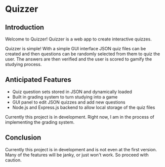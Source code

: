 # Quizzer

## Introduction

Welcome to Quizzer! Quizzer is a web app to create interactive quizzes.

Quizzer is simple! With a simple GUI interface JSON quiz files can be created and then questions can be randomly selected from them to quiz the user. The answers are then verified and the user is scored to gamify the studying process.

## Anticipated Features

- Quiz question sets stored in JSON and dynamically loaded
- Built in grading system to turn studying into a game
- GUI panel to edit JSON quizzes and add new questions
- Node.js and Express.js backend to allow local storage of the quiz files

Currently this project is in development. Right now, I am in the process of implementing the grading system.

## Conclusion

Currently this project is in development and is not even at the first version. Many of the features will be janky, or just won't work. So proceed with caution.
